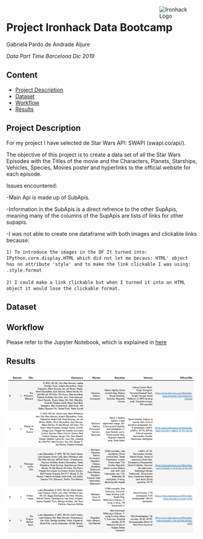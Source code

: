 <img src="https://bit.ly/2VnXWr2" alt="Ironhack Logo" width="100" align="right"/>


#   Project Ironhack Data Bootcamp

Gabriela Pardo de Andrade Aljure

*Data Part Time Barcelona Dic 2019*


## Content
- [Project Description](#project)
- [Dataset](#dataset)
- [Workflow](#workflow)
- [Results](#results)

<a name="project"></a>

## Project Description


For my project I have selected de Star Wars API: SWAPI (swapi.co/api/). 

The objective of this project is to create a data set of all the Star Wars Episodes with the Titles of the movie and the Characters, Planets, Starships, Vehicles, Species, Movies poster and hyperlinks to the official website for each episode.

Issues encountered:

-Main Api is made up of SubApis.

-Information in the SubApis is a direct refrence to the other SupApis, meaning many of the columns of the SupApis are lists of links for other supapis.

-I was not able to create one dataframe with both images and clickable links because:

    1) To introduce the images in the DF It turned into: IPython.core.display.HTML which did not let me becaus: HTML' object has no attribute 'style' and to make the link clickable I was using: .style.format
    
    2) I could make a link clickable but when I turned it into an HTML object it would lose the clickable format.



<a name="dataset"></a>

## Dataset



<a name="workflow"></a>

## Workflow

Please refer to the Jupyter Notebook, which is explained in [here](https://github.com/Gabjure/project-web/blob/master/STAR%20WARS%20API%20AND%20WEB%20SCRAPING.ipynb)


<a name="results"></a>

## Results

![DataFrame 1](/img/sw_clickable.jpg)
